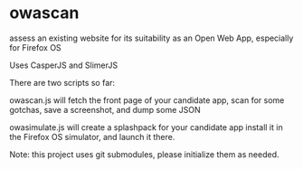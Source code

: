 owascan
=======

assess an existing website for its suitability as an Open Web App, especially for Firefox OS

Uses CasperJS and SlimerJS

There are two scripts so far:

owascan.js will fetch the front page of your candidate app, scan for some gotchas, save a screenshot, and dump some JSON

owasimulate.js will create a splashpack for your candidate app install it in the Firefox OS simulator, and launch it there.

Note: this project uses git submodules, please initialize them as needed.

